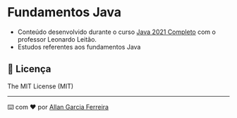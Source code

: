 # Fundamentos Java

 - Conteúdo desenvolvido durante o curso [Java 2021 Completo](https://www.udemy.com/course/fundamentos-de-programacao-com-java/) com o professor Leonardo Leitão.
 - Estudos referentes aos fundamentos Java

## 📄 Licença

The MIT License (MIT)

---
⌨️ com ❤️ por [Allan Garcia Ferreira](https://github.com/allan201gf) 
